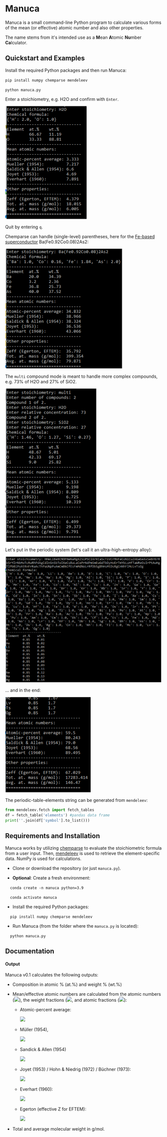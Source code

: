 # Manuca

Manuca is a small command-line Python program to calculate various forms of the mean (or effective) atomic number and also other properties.

The name stems from it's intended use as a **M**ean **A**tomic **Nu**mber **Ca**lculator.

## Quickstart and Examples

Install the required Python packages and then run Manuca:

``pip install numpy chemparse mendeleev``

``python manuca.py``

Enter a stoichiometry, e.g. H2O and confirm with `Enter`.

<img title="H2O demo" src="images/H2O_demo.PNG" alt="Example" data-align="left">

Quit by entering `q`.

Chemparse can handle (single-level) parentheses, here for the [Fe-based superconductor](https://en.wikipedia.org/wiki/Iron-based_superconductor) Ba(Fe0.92Co0.08)2As2:

<img title="Ba122 demo" src="images/ba122_demo.PNG" alt="Example" data-align="left">

The `multi` compound mode is meant to handle more complex compounds, e.g. 73% of H2O and 27% of SiO2.

<img title="Multi-compound demo" src="images/multi_demo.PNG" alt="Example" data-align="left">

Let's put in the periodic system (let's call it an ultra-high-entropy alloy):

<img title="Periodic table demo 1" src="images/periodictable_demo1.PNG" alt="Example" data-align="left">

... and in the end: 

<img title="Periodic table demo 2" src="images/periodictable_demo2.PNG" alt="Example" data-align="left">

The periodic-table-elements string can be generated from `mendeleev`:

```python
from mendeleev.fetch import fetch_tables
df = fetch_table('elements') #pandas data frame
print(''.join(df['symbol'].to_list()))
```

## Requirements and Installation

Manuca works by utilizing [chemparse](https://pypi.org/project/chemparse/) to evaluate the stoichiometric formula from a user input. Then, [mendeleev](https://github.com/lmmentel/mendeleev) is used to retrieve the element-specific data. NumPy is used for calculations.

- Clone or download the repository (or just `manuca.py`).

- **Optional**: Create a fresh environment:

    ``conda create -n manuca python=3.9`` 

    ``conda activate manuca``

- Install the required Python packages:

    ``pip install numpy chemparse mendeleev`` 

- Run Manuca (from the folder where the ``manuca.py`` is located):

    ``python manuca.py`` 

## Documentation

#### Output

Manuca v0.1 calculates the following outputs:

- Composition in atomic % (at.%) and weight % (wt.%)

- Mean/effective atomic numbers are calculated from the atomic numbers (<img src="https://render.githubusercontent.com/render/math?math=Z_i">), the weight fractions (<img src="https://render.githubusercontent.com/render/math?math=c_i">, and atomic fractions (<img src="https://render.githubusercontent.com/render/math?math=a_i">):
  
  - Atomic-percent average:
    
    <img src="https://render.githubusercontent.com/render/math?math=\overline{Z}=\sum_i a_i Z_i">
  
  - Müller (1954), 
    
    <img src="https://render.githubusercontent.com/render/math?math=\overline{Z}=\sum_i c_i Z_i">
  
  - Sandick & Allen (1954)
    
    <img src="https://render.githubusercontent.com/render/math?math=\overline{Z}=\sum_i a_i Z^2_i/\sum_i a_i Z_i">
  
  - Joyet (1953) / Hohn & Niedrig (1972) / Büchner (1973):
    
    <img src="https://render.githubusercontent.com/render/math?math=\overline{Z}=\sqrt{\sum_i a_i Z^2_i}">
  
  - Everhart (1960):
    
    <img src="https://render.githubusercontent.com/render/math?math=\overline{Z}=\sum_i c_i Z^2_i/\sum_i c_i Z_i">
  
  - Egerton (effective Z for EFTEM):
    
    <img src="https://render.githubusercontent.com/render/math?math=\overline{Z}_\text{eff}=\sum_i a_i Z^{1.3}_i/\sum_i a_i Z^{0.3}_i">
* Total and average molecular weight in g/mol.
